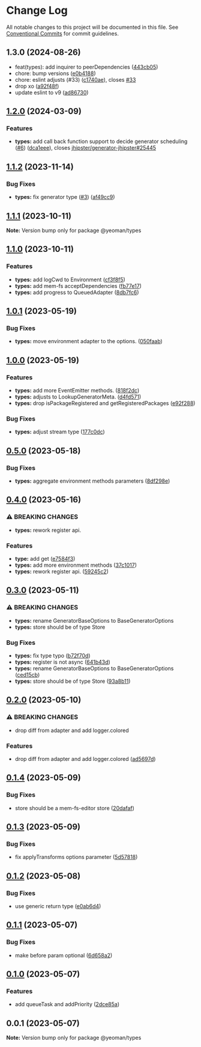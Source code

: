 # Change Log

All notable changes to this project will be documented in this file.
See [Conventional Commits](https://conventionalcommits.org) for commit guidelines.

## 1.3.0 (2024-08-26)

* feat(types): add inquirer to peerDependencies ([443cb05](https://github.com/yeoman/yeoman-api/commit/443cb05))
* chore: bump versions ([e0b4188](https://github.com/yeoman/yeoman-api/commit/e0b4188))
* chore: eslint adjusts (#33) ([c1740ae](https://github.com/yeoman/yeoman-api/commit/c1740ae)), closes [#33](https://github.com/yeoman/yeoman-api/issues/33)
* drop xo ([a92f48f](https://github.com/yeoman/yeoman-api/commit/a92f48f))
* update eslint to v9 ([ad86730](https://github.com/yeoman/yeoman-api/commit/ad86730))

## [1.2.0](https://github.com/yeoman/yeoman-api/compare/@yeoman/types@1.1.2...@yeoman/types@1.2.0) (2024-03-09)

### Features

- **types:** add call back function support to decide generator scheduling ([#6](https://github.com/yeoman/yeoman-api/issues/6)) ([dca1eee](https://github.com/yeoman/yeoman-api/commit/dca1eee04d6344cb0b2e61f949c293b1d4a5d233)), closes [jhipster/generator-jhipster#25445](https://github.com/jhipster/generator-jhipster/issues/25445)

## [1.1.2](https://github.com/yeoman/yeoman-api/compare/@yeoman/types@1.1.1...@yeoman/types@1.1.2) (2023-11-14)

### Bug Fixes

- **types:** fix generator type ([#3](https://github.com/yeoman/yeoman-api/issues/3)) ([af49cc9](https://github.com/yeoman/yeoman-api/commit/af49cc9f1c276ecb0b8ee334a8570c9596221da2))

## [1.1.1](https://github.com/yeoman/yeoman-api/compare/@yeoman/types@1.1.0...@yeoman/types@1.1.1) (2023-10-11)

**Note:** Version bump only for package @yeoman/types

## [1.1.0](https://github.com/yeoman/yeoman-api/compare/@yeoman/types@1.0.1...@yeoman/types@1.1.0) (2023-10-11)

### Features

- **types:** add logCwd to Environment ([cf3f8f5](https://github.com/yeoman/yeoman-api/commit/cf3f8f5a328a8910ee155e43a5e94c6c0fc0ca4b))
- **types:** add mem-fs acceptDependencies ([fb77e17](https://github.com/yeoman/yeoman-api/commit/fb77e17c65f155d282910ca1b6469d8ebc00ae94))
- **types:** add progress to QueuedAdapter ([8db7fc6](https://github.com/yeoman/yeoman-api/commit/8db7fc60b7211d0a73ca1254fe5357f57b321d44))

## [1.0.1](https://github.com/yeoman/yeoman-api/compare/@yeoman/types@1.0.0...@yeoman/types@1.0.1) (2023-05-19)

### Bug Fixes

- **types:** move environment adapter to the options. ([050faab](https://github.com/yeoman/yeoman-api/commit/050faabf22c3a36bd0d6147413904402c106a189))

## [1.0.0](https://github.com/yeoman/yeoman-api/compare/@yeoman/types@0.5.0...@yeoman/types@1.0.0) (2023-05-19)

### Features

- **types:** add more EventEmitter methods. ([818f2dc](https://github.com/yeoman/yeoman-api/commit/818f2dcb035b9859d7e8af5685b49a1ff603839b))
- **types:** adjusts to LookupGeneratorMeta. ([d4fd571](https://github.com/yeoman/yeoman-api/commit/d4fd571baca2db2af2e061c6b10869c8098b446b))
- **types:** drop isPackageRegistered and getRegisteredPackages ([e92f288](https://github.com/yeoman/yeoman-api/commit/e92f2885633cfa5c87f95f282623f135a4d06e03))

### Bug Fixes

- **types:** adjust stream type ([177c0dc](https://github.com/yeoman/yeoman-api/commit/177c0dc28cee3fdb6adc9b22e19c4d71c12f3674))

## [0.5.0](https://github.com/yeoman/yeoman-api/compare/@yeoman/types@0.4.0...@yeoman/types@0.5.0) (2023-05-18)

### Bug Fixes

- **types:** aggregate environment methods parameters ([8df298e](https://github.com/yeoman/yeoman-api/commit/8df298e51c92fb1a84801afc81081bc678579f7f))

## [0.4.0](https://github.com/yeoman/yeoman-api/compare/@yeoman/types@0.3.0...@yeoman/types@0.4.0) (2023-05-16)

### ⚠ BREAKING CHANGES

- **types:** rework register api.

### Features

- **type:** add get ([e7584f3](https://github.com/yeoman/yeoman-api/commit/e7584f319e75855fbdb65815873731a0f60c50ec))
- **types:** add more environment methods ([37c1017](https://github.com/yeoman/yeoman-api/commit/37c1017d3d97c1a419c7df1bf389d934a1a069e5))
- **types:** rework register api. ([59245c2](https://github.com/yeoman/yeoman-api/commit/59245c2eb562736d1aefefcf8c4bf3dc715e497e))

## [0.3.0](https://github.com/yeoman/yeoman-api/compare/@yeoman/types@0.2.0...@yeoman/types@0.3.0) (2023-05-11)

### ⚠ BREAKING CHANGES

- **types:** rename GeneratorBaseOptions to BaseGeneratorOptions
- **types:** store should be of type Store<MemFsEditorFile>

### Bug Fixes

- **types:** fix type typo ([b72f70d](https://github.com/yeoman/yeoman-api/commit/b72f70dcc8bdbff449a0c4776ac3c852819233be))
- **types:** register is not async ([641b43d](https://github.com/yeoman/yeoman-api/commit/641b43d375378116e5c8b055d212d3de22f1e68a))
- **types:** rename GeneratorBaseOptions to BaseGeneratorOptions ([ced15cb](https://github.com/yeoman/yeoman-api/commit/ced15cb9799cb84163e449ad45a5a40c7a9d2227))
- **types:** store should be of type Store<MemFsEditorFile> ([93a8b11](https://github.com/yeoman/yeoman-api/commit/93a8b118f3876e93a61b9dec1b6028abe5761852))

## [0.2.0](https://github.com/yeoman/yeoman-api/compare/@yeoman/types@0.1.4...@yeoman/types@0.2.0) (2023-05-10)

### ⚠ BREAKING CHANGES

- drop diff from adapter and add logger.colored

### Features

- drop diff from adapter and add logger.colored ([ad5697d](https://github.com/yeoman/yeoman-api/commit/ad5697d3c1abf02c47b3df1db469ba55640bd47e))

## [0.1.4](https://github.com/yeoman/yeoman-api/compare/@yeoman/types@0.1.3...@yeoman/types@0.1.4) (2023-05-09)

### Bug Fixes

- store should be a mem-fs-editor store ([20dafaf](https://github.com/yeoman/yeoman-api/commit/20dafaf6eec06b12a5e94930e273692a587b323c))

## [0.1.3](https://github.com/yeoman/yeoman-api/compare/@yeoman/types@0.1.2...@yeoman/types@0.1.3) (2023-05-09)

### Bug Fixes

- fix applyTransforms options parameter ([5d57818](https://github.com/yeoman/yeoman-api/commit/5d578188bdb780abae734ccf4a6be2643ce1ba62))

## [0.1.2](https://github.com/yeoman/yeoman-api/compare/@yeoman/types@0.1.1...@yeoman/types@0.1.2) (2023-05-08)

### Bug Fixes

- use generic return type ([e0ab6d4](https://github.com/yeoman/yeoman-api/commit/e0ab6d46b0c1a0b55a18d7e309a58f81bcc4c952))

## [0.1.1](https://github.com/yeoman/yeoman-api/compare/@yeoman/types@0.1.0...@yeoman/types@0.1.1) (2023-05-07)

### Bug Fixes

- make before param optional ([6d658a2](https://github.com/yeoman/yeoman-api/commit/6d658a2be7acbd59f5fc0d886e0f3714bc290092))

## [0.1.0](https://github.com/yeoman/yeoman-api/compare/@yeoman/types@0.0.1...@yeoman/types@0.1.0) (2023-05-07)

### Features

- add queueTask and addPriority ([2dce85a](https://github.com/yeoman/yeoman-api/commit/2dce85ac31a054c68cefbef2137fdafb11b8f8e0))

## 0.0.1 (2023-05-07)

**Note:** Version bump only for package @yeoman/types
